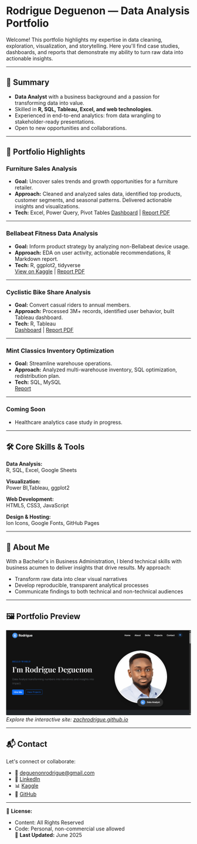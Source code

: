 # Rodrigue Deguenon — Data Analysis Portfolio

Welcome! This portfolio highlights my expertise in data cleaning, exploration, visualization, and storytelling. Here you'll find case studies, dashboards, and reports that demonstrate my ability to turn raw data into actionable insights.

---

## 🚀 Summary

- **Data Analyst** with a business background and a passion for transforming data into value.
- Skilled in **R, SQL, Tableau, Excel, and web technologies**.
- Experienced in end-to-end analytics: from data wrangling to stakeholder-ready presentations.
- Open to new opportunities and collaborations.

---

## 🌟 Portfolio Highlights

### Furniture Sales Analysis

- **Goal:** Uncover sales trends and growth opportunities for a furniture retailer.
- **Approach:** Cleaned and analyzed sales data, identified top products, customer segments, and seasonal patterns. Delivered actionable insights and visualizations.
- **Tech:** Excel, Power Query, Pivot Tables
  [Dashboard](https://1drv.ms/x/c/67671d55fee3b341/ERE_h7DobQdOuV233ME37EYB1QpP0gYoMQqjqmyLswiblw) | [Report PDF](./assets/documents/reports/furniture_sales_report.pdf)

---

### Bellabeat Fitness Data Analysis

- **Goal:** Inform product strategy by analyzing non-Bellabeat device usage.
- **Approach:** EDA on user activity, actionable recommendations, R Markdown report.
- **Tech:** R, ggplot2, tidyverse  
  [View on Kaggle](https://www.kaggle.com/code/rodriguedeguenon/capstone-project-bellabeat) | [Report PDF](./assets/documents/reports/bellabeat-report.pdf)

---

### Cyclistic Bike Share Analysis

- **Goal:** Convert casual riders to annual members.
- **Approach:** Processed 3M+ records, identified user behavior, built Tableau dashboard.
- **Tech:** R, Tableau  
  [Dashboard](https://public.tableau.com/app/profile/rodrigue.deguenon/viz/CyclisticBikeShareAnalysis_17374684424790/Dashboard1) | [Report PDF](./assets/documents/reports/cyclistic_report.pdf)

---

### Mint Classics Inventory Optimization

- **Goal:** Streamline warehouse operations.
- **Approach:** Analyzed multi-warehouse inventory, SQL optimization, redistribution plan.
- **Tech:** SQL, MySQL  
  [Report](./assets/documents/reports/mint_classics_eda_report.pdf)

---

### Coming Soon

- Healthcare analytics case study in progress.

---

## 🛠️ Core Skills & Tools

**Data Analysis:**  
R, SQL, Excel, Google Sheets

**Visualization:**  
Power BI,Tableau, ggplot2

**Web Development:**  
HTML5, CSS3, JavaScript

**Design & Hosting:**  
Ion Icons, Google Fonts, GitHub Pages

---

## 👤 About Me

With a Bachelor's in Business Administration, I blend technical skills with business acumen to deliver insights that drive results. My approach:

- Transform raw data into clear visual narratives
- Develop reproducible, transparent analytical processes
- Communicate findings to both technical and non-technical audiences

---

## 🖼️ Portfolio Preview

![Homepage Screenshot](./img/screenshot-home.png)  
*Explore the interactive site: [zachrodrigue.github.io](https://zachrodrigue.github.io/)*

---

## 📬 Contact

Let's connect or collaborate:

- 📩 [deguenonrodrigue@gmail.com](mailto:deguenonrodrigue@gmail.com)
- 💼 [LinkedIn](https://linkedin.com/in/rodriguezachariedeguenon)
- 📊 [Kaggle](https://www.kaggle.com/rodriguedeguenon)
- 🐙 [GitHub](https://github.com/zachrodrigue)

---

📜 **License:**  

- Content: All Rights Reserved  
- Code: Personal, non-commercial use allowed  
🔄 **Last Updated:** June 2025
